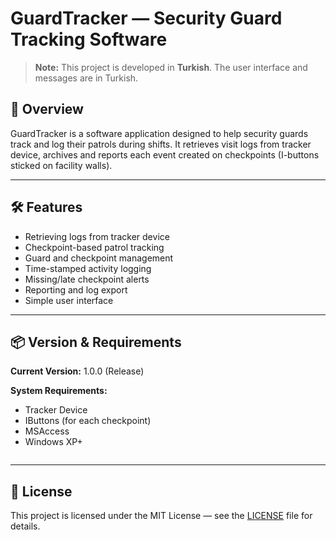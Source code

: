 # GuardTracker — Security Guard Tracking Software

> **Note:** This project is developed in **Turkish**. The user interface and messages are in Turkish.

## 📌 Overview

GuardTracker is a software application designed to help security guards track and log their patrols during shifts. It retrieves visit logs from tracker device, archives and reports each event created on checkpoints (I-buttons sticked on facility walls).

---

## 🛠 Features

- Retrieving logs from tracker device
- Checkpoint-based patrol tracking  
- Guard and checkpoint management  
- Time-stamped activity logging  
- Missing/late checkpoint alerts  
- Reporting and log export  
- Simple user interface  

---

## 📦 Version & Requirements

**Current Version:** 1.0.0 (Release)  

**System Requirements:**

- Tracker Device
- IButtons (for each checkpoint)
- MSAccess
- Windows XP+
  ```  

---

## 📄 License

This project is licensed under the MIT License — see the [LICENSE](LICENSE) file for details.
